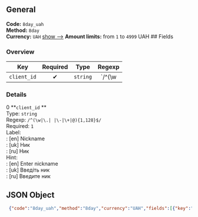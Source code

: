## General 
**Code:** `8day_uah`  
**Method:** `8day`  
**Currency:** `UAH` [show -->]() 
**Amount limits:** from `1`  to `4999`  UAH ## Fields 
### Overview 
|Key|Required|Type|Regexp| 
|:---:|:---:|:---:|:---:| 
|`client_id` |✔ |`string` |`/^(\w|\.| |\-|\+|@){1,128}$/` | 
 
### Details 
0 **`client_id` **  
Type: `string`  
Regexp: `/^(\w|\.| |\-|\+|@){1,128}$/`  
Required: `1`  
Label:  
: [en] Nickname  
: [uk] Ник  
: [ru] Ник  
Hint:  
: [en] Enter nickname  
: [uk] Введіть ник  
: [ru] Введите ник  
## JSON Object 
```json
 {"code":"8day_uah","method":"8day","currency":"UAH","fields":[{"key":"client_id","type":"string","label":{"en":"Nickname","uk":"\u041d\u0438\u043a","ru":"\u041d\u0438\u043a"},"regexp":"\/^(\\w|\\.| |\\-|\\+|@){1,128}$\/","required":true,"position":1,"hint":{"en":"Enter nickname","uk":"\u0412\u0432\u0435\u0434\u0456\u0442\u044c \u043d\u0438\u043a","ru":"\u0412\u0432\u0435\u0434\u0438\u0442\u0435 \u043d\u0438\u043a"},"example":"\u0420\u043e\u043c\u0430"}],"amount_min":1,"amount_max":4999}```  
